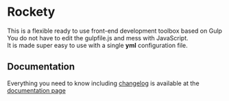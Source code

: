 # Rockety

This is a flexible ready to use front-end development toolbox based on Gulp  
You do not have to edit the gulpfile.js and mess with JavaScript.  
It is made super easy to use with a single **yml** configuration file.  

## Documentation
Everything you need to know including [changelog](http://ivandokov.github.io/rockety/#changelog) is available at the [documentation page](http://ivandokov.github.io/rockety/)